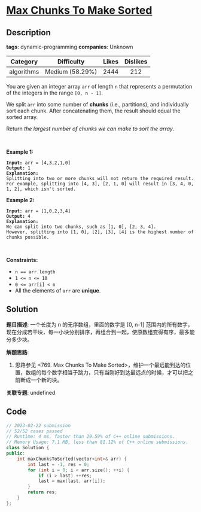 # [Max Chunks To Make Sorted](https://leetcode.com/problems/max-chunks-to-make-sorted/description/)

## Description

**tags**: dynamic-programming
**companies**: Unknown

|  Category  |   Difficulty    | Likes | Dislikes |
| :--------: | :-------------: | :---: | :------: |
| algorithms | Medium (58.29%) | 2444  |   212    |

<p>You are given an integer array <code>arr</code> of length <code>n</code> that represents a permutation of the integers in the range <code>[0, n - 1]</code>.</p>

<p>We split <code>arr</code> into some number of <strong>chunks</strong> (i.e., partitions), and individually sort each chunk. After concatenating them, the result should equal the sorted array.</p>

<p>Return <em>the largest number of chunks we can make to sort the array</em>.</p>

<p>&nbsp;</p>
<p><strong class="example">Example 1:</strong></p>

<pre><code><strong>Input:</strong> arr = [4,3,2,1,0]
<strong>Output:</strong> 1
<strong>Explanation:</strong>
Splitting into two or more chunks will not return the required result.
For example, splitting into [4, 3], [2, 1, 0] will result in [3, 4, 0, 1, 2], which isn&#39;t sorted.</code></pre>

<p><strong class="example">Example 2:</strong></p>

<pre><code><strong>Input:</strong> arr = [1,0,2,3,4]
<strong>Output:</strong> 4
<strong>Explanation:</strong>
We can split into two chunks, such as [1, 0], [2, 3, 4].
However, splitting into [1, 0], [2], [3], [4] is the highest number of chunks possible.</code></pre>

<p>&nbsp;</p>
<p><strong>Constraints:</strong></p>

<ul>
  <li><code>n == arr.length</code></li>
  <li><code>1 &lt;= n &lt;= 10</code></li>
  <li><code>0 &lt;= arr[i] &lt; n</code></li>
  <li>All the elements of <code>arr</code> are <strong>unique</strong>.</li>
</ul>



## Solution

**题目描述**: 一个长度为 n 的无序数组，里面的数字是 [0, n-1] 范围内的所有数字，现在分成若干块，每一小块分别排序，再组合到一起，使原数组变得有序，最多能分多少块。

**解题思路**:

1. 思路参见 <769. Max Chunks To Make Sorted>，维护一个最远能到达的位置，数组的每个数字相当于跳力，只有当刚好到达最远点的时候，才可以把之前断成一个新的块。

**关联专题**: undefined

## Code

```cpp
// 2023-02-22 submission
// 52/52 cases passed
// Runtime: 4 ms, faster than 29.59% of C++ online submissions.
// Memory Usage: 7.1 MB, less than 81.12% of C++ online submissions.
class Solution {
public:
    int maxChunksToSorted(vector<int>& arr) {
        int last = -1, res = 0;
        for (int i = 0; i < arr.size(); ++i) {
            if (i > last) ++res;
            last = max(last, arr[i]);
        }
        return res;
    }
};
```
